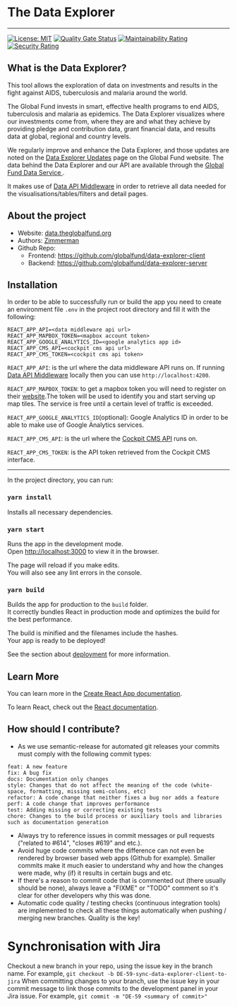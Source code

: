 # The Data Explorer

---

[![License: MIT](https://img.shields.io/badge/License-MIT-blue.svg)](https://github.com/globalfund/data-explorer-client/blob/main/LICENSE.MD) [![Quality Gate Status](https://sonarcloud.io/api/project_badges/measure?project=globalfund_data-explorer-client&metric=alert_status)](https://sonarcloud.io/summary/new_code?id=globalfund_data-explorer-client) [![Maintainability Rating](https://sonarcloud.io/api/project_badges/measure?project=globalfund_data-explorer-client&metric=sqale_rating)](https://sonarcloud.io/summary/new_code?id=globalfund_data-explorer-client) [![Security Rating](https://sonarcloud.io/api/project_badges/measure?project=globalfund_data-explorer-client&metric=security_rating)](https://sonarcloud.io/summary/new_code?id=globalfund_data-explorer-client)

## What is the Data Explorer?

This tool allows the exploration of data on investments and results in the fight against AIDS, tuberculosis and malaria around the world.

The Global Fund invests in smart, effective health programs to end AIDS, tuberculosis and malaria as epidemics. The Data Explorer visualizes where our investments come from, where they are and what they achieve by providing pledge and contribution data, grant financial data, and results data at global, regional and country levels.

We regularly improve and enhance the Data Explorer, and those updates are noted on the <a href= "https://www.theglobalfund.org/en/updates/" target="_blank">Data Explorer Updates</a> page on the Global Fund website. The data behind the Data Explorer and our API are available through the <a href="https://data-service.theglobalfund.org/" target="_blank">Global Fund Data Service </a>.

It makes use of [Data API Middleware](https://github.com/globalfund/data-explorer-server/) in order to retrieve all data needed for the visualisations/tables/filters and detail pages.

## About the project

- Website: <a href="https://data.theglobalfund.org" target="_blank">data.theglobalfund.org</a>
- Authors: <a href="https://www.zimmerman.team/" target="_blank">Zimmerman</a>
- Github Repo:
  - Frontend: <a href="https://github.com/globalfund/data-explorer-client" target="_blank">https://github.com/globalfund/data-explorer-client</a>
  - Backend: <a href="https://github.com/globalfund/data-explorer-server" target="_blank">https://github.com/globalfund/data-explorer-server</a>

## Installation

In order to be able to successfully run or build the app you need to create an environment file `.env` in the project root directory and fill it with the following:

```
REACT_APP_API=<data middleware api url>
REACT_APP_MAPBOX_TOKEN=<mapbox account token>
REACT_APP_GOOGLE_ANALYTICS_ID=<google analytics app id>
REACT_APP_CMS_API=<cockpit cms api url>
REACT_APP_CMS_TOKEN=<cockpit cms api token>
```

`REACT_APP_API`: is the url where the data middleware API runs on. If running [Data API Middleware](https://github.com/globalfund/data-explorer-server/) locally then you can use `http://localhost:4200`.

`REACT_APP_MAPBOX_TOKEN`: to get a mapbox token you will need to register on their [website](https://www.mapbox.com).The token will be used to identify you and start serving up map tiles. The service is free until a certain level of traffic is exceeded.

`REACT_APP_GOOGLE_ANALYTICS_ID`(optional): Google Analytics ID in order to be able to make use of Google Analytics services.

`REACT_APP_CMS_API`: is the url where the [Cockpit CMS API](https://github.com/zimmerman-team/the-data-explorer-cms/) runs on.

`REACT_APP_CMS_TOKEN`: is the API token retrieved from the Cockpit CMS interface.

---

In the project directory, you can run:

### `yarn install`

Installs all necessary dependencies.

### `yarn start`

Runs the app in the development mode.<br />
Open [http://localhost:3000](http://localhost:3000) to view it in the browser.

The page will reload if you make edits.<br />
You will also see any lint errors in the console.

### `yarn build`

Builds the app for production to the `build` folder.<br />
It correctly bundles React in production mode and optimizes the build for the best performance.

The build is minified and the filenames include the hashes.<br />
Your app is ready to be deployed!

See the section about [deployment](https://facebook.github.io/create-react-app/docs/deployment) for more information.

## Learn More

You can learn more in the [Create React App documentation](https://facebook.github.io/create-react-app/docs/getting-started).

To learn React, check out the [React documentation](https://reactjs.org/).

## How should I contribute?

- As we use semantic-release for automated git releases your commits must comply with the following commit types:

```
feat: A new feature
fix: A bug fix
docs: Documentation only changes
style: Changes that do not affect the meaning of the code (white-space, formatting, missing semi-colons, etc)
refactor: A code change that neither fixes a bug nor adds a feature
perf: A code change that improves performance
test: Adding missing or correcting existing tests
chore: Changes to the build process or auxiliary tools and libraries such as documentation generation
```

- Always try to reference issues in commit messages or pull requests ("related to #614", "closes #619" and etc.).
- Avoid huge code commits where the difference can not even be rendered by browser based web apps (Github for example). Smaller commits make it much easier to understand why and how the changes were made, why (if) it results in certain bugs and etc.
- If there's a reason to commit code that is commented out (there usually should be none), always leave a "FIXME" or "TODO" comment so it's clear for other developers why this was done.
- Automatic code quality / testing checks (continuous integration tools) are implemented to check all these things automatically when pushing / merging new branches. Quality is the key!

# Synchronisation with Jira
Checkout a new branch in your repo, using the issue key in the branch name. For example, `git checkout -b DE-59-sync-data-explorer-client-to-jira`
When committing changes to your branch, use the issue key in your commit message to link those commits to the development panel in your Jira issue. For example, `git commit -m "DE-59 <summary of commit>"`

